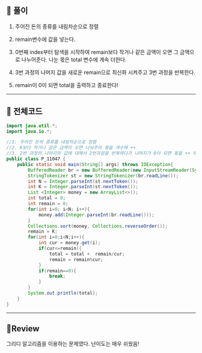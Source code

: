 ## 🧩 풀이
1.  주어진 돈의 종류를 내림차순으로 정렬

2.  remain변수에 값을 넣는다.

3. 0번째 index부터 탐색을 시작하여 remain보다 작거나 같은 금액이 오면 그 금액으로 나누어준다. 나눈 몫은 total 변수에 계속 더한다.

4. 3번 과정의 나머지 값을 새로운 remain으로 최신화 시켜주고 3번 과정을 반복한다. 

5. remain이 0이 되면 total을  출력하고 종료한다!

---

 
## 🧩 전체코드
```java
import java.util.*;
import java.io.*;

//1. 주어진 돈의 종류를 내림차순으로 정렬
//2. K보다 작거나 같은 금액이 오면 나눠주어 몫을 개수에 ++
//3. 2번 과정의 나머지의 값에 대해서 2번과정을 반복하다가 나머지가 0이 되면 몫을 ++ 해준 결과를 마지막에 출력!
public class P_11047 {
    public static void main(String[] args) throws IOException{
        BufferedReader br = new BufferedReader(new InputStreamReader(System.in));
        StringTokenizer st = new StringTokenizer(br.readLine());
        int N = Integer.parseInt(st.nextToken());
        int K = Integer.parseInt(st.nextToken());
        List <Integer> money = new ArrayList<>();
        int total = 0;
        int remain = 0;
        for(int i=0; i<N; i++){
            money.add(Integer.parseInt(br.readLine()));
        }
        Collections.sort(money, Collections.reverseOrder());
        remain = K;
        for(int i=0;i<N;i++){
            int cur = money.get(i);
            if(cur<=remain){
                total = total +  remain/cur;
                remain = remain%cur;
            }
            if(remain==0){
                break;
            }
        }
        System.out.println(total);
    }
}

```

---

## 🧩Review

그리디 알고리즘을 이용하는 문제였다. 난이도는 매우 쉬웠음!
